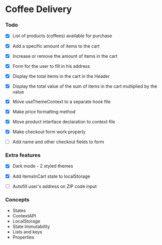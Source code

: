 # Coffee Delivery

### Todo
- [X] List of products (coffees) available for purchase

- [X] Add a specific amount of items to the cart

- [X] Increase or remove the amount of items in the cart

- [X] Form for the user to fill in his address

- [X] Display the total items in the cart in the Header

- [X] Display the total value of the sum of items in the cart multiplied by the value

- [X] Move useThemeContext to a separate hook file

- [X] Make price formatting method

- [X] Move product interface declaration to context file

- [X] Make checkout form work properly

- [ ] Add name and other checkout fields to form

### Extra features
- [X] Dark mode - 2 styled themes

- [X] Add itemsInCart state to localStorage

- [ ] Autofill user's address on ZIP code input

### Concepts
- States
- ContextAPI
- LocalStorage
- State Immutability
- Lists and keys
- Properties